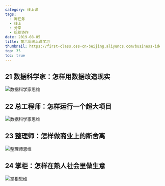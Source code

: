 ```yaml
---
category: 线上课
tags:
  - 周任务
  - 线上
  - 分享
  - 组织协作
date: 2019-08-05
title: 第六周线上课学习
thumbnail: https://first-class.oss-cn-beijing.aliyuncs.com/business-idea.jpg
top: 35
toc: true
---
```


## 21 数据科学家：怎样用数据改造现实
<!-- more -->
![数据科学家思维](https://first-class.oss-cn-beijing.aliyuncs.com/shujukexuejia.png)

## 22 总工程师：怎样运行一个超大项目

![数据科学家思维]()


## 23 整理师：怎样做商业上的断舍离
![整理师思维]()


## 24 掌柜：怎样在熟人社会里做生意
![掌柜思维]()